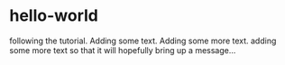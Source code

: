 # hello-world
following the tutorial. Adding some text. Adding some more text.
adding some more text so that it will hopefully bring up a message...
